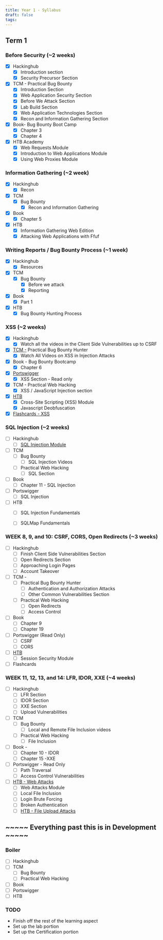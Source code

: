 ```yaml
---
title: Year 1 - Syllabus
draft: false
tags:
---
```


## Term 1
### Before Security (~2 weeks)

- [x] Hackinghub
    - [x] Introduction section
    - [x] Security Precursor Section
- [x] TCM - Practical Bug Bounty
    - [x] Introduction Section
    - [x] Web Application Security Section
    - [x] Before We Attack Section
    - [x] Lab Build Section
    - [x] Web Application Technologies Section
    - [x] Recon and Information Gathering Section
- [x] Book- Bug Bounty Boot Camp
    - [x] Chapter 3
    - [x] Chapter 4
- [x] HTB Academy
    - [x] Web Requests Module
    - [x] Introduction to Web Applications Module
    - [x] Using Web Proxies Module

### Information Gathering (~2 week)

- [x] Hackinghub
    - [x] Recon
- [x] TCM
    - [x] Bug Bounty
        - [x] Recon and Information Gathering
- [x] Book
    - [x] Chapter 5
- [x] HTB
    - [x] Information Gathering Web Edition
    - [x] Attacking Web Applications with Ffuf

### Writing Reports / Bug Bounty Process (~1 week)

- [x] Hackinghub
    - [x] Resources
- [x] TCM
    - [x] Bug Bounty
        - [x] Before we attack
        - [x] Reporting
- [x] Book
    - [x] Part 1
- [x] HTB
    - [x] Bug Bounty Hunting Process

### XSS (~2 weeks)

- [x] Hackinghub
    - [x] Watch all the videos in the Client Side Vulnerabilities up to CSRF
- [x] [TCM -](https://academy.tcm-sec.com/courses/2167756/lectures/49302904) Practical Bug Bounty Hunter
    - [x] Watch All Videos on XSS in Injection Attacks
- [x] Book - Bug Bounty Bootcamp
    - [x] Chapter 6
- [x] [Portswigger](https://portswigger.net/web-security/cross-site-scripting)
    - [x] XSS Section - Read only
- [x] TCM - Practical Web Hacking
    - [x] XSS / JavaScript Injection section
- [x] [HTB](https://academy.hackthebox.com/module/103/section/965)
    - [x] Cross-Site Scripting (XSS) Module
    - [x] Javascript Deobfuscation
- [x] [Flashcards - XSS](https://www.brainscape.com/l/study?classes=22641296-18098976&type=progressive)

### SQL Injection (~2 weeks)

- [ ] Hackinghub
    - [ ] [SQL Injection Module](https://app.hackinghub.io/hubs/nbbc-sqli)
- [ ] TCM
    - [ ] Bug Bounty
        - [ ] SQL Injection Videos
    - [ ] Practical Web Hacking
        - [ ] SQL Section
- [ ] Book
    - [ ] Chapter 11 - SQL Injection
- [ ] Portswigger
    - [ ] SQL Injection
- [ ] HTB
    - [ ] SQL Injection Fundamentals
    - [ ] SQLMap Fundamentals


### WEEK 8, 9, and 10: CSRF, CORS, Open Redirects (~3 weeks)

- [ ] Hackinghub
    - [ ] Finish Client Side Vulnerabilities Section
    - [ ] Open Redirects Section
    - [ ] Approaching Login Pages
    - [ ] Account Takeover
- [ ] TCM -
    - [ ] Practical Bug Bounty Hunter
        - [ ] Authentication and Authorization Attacks
        - [ ] Other Common Vulnerabilities Section
    - [ ] Practical Web Hacking
        - [ ] Open Redirects
        - [ ] Access Control
- [ ] Book
    - [ ] Chapter 9
    - [ ] Chapter 19
- [ ] Portswigger (Read Only)
    - [ ] CSRF
    - [ ] CORS
- [ ] [HTB](https://academy.hackthebox.com/module/details/153)
    - [ ] Session Security Module
- [ ] Flashcards

### WEEK 11, 12, 13, and 14: LFR, IDOR, XXE (~4 weeks)

- [ ] Hackinghub
    - [ ] LFR Section
    - [ ] IDOR Section
    - [ ] XXE Section
    - [ ] Upload Vulnerabilities
- [ ] TCM
    - [ ] Bug Bounty
        - [ ] Local and Remote File Inclusion videos
    - [ ] Practical Web Hacking
        - [ ] File Inclusion
- [ ] Book -
    - [ ] Chapter 10 - IDOR
    - [ ] Chapter 15 -XXE
- [ ] Portswigger - Read Only
    - [ ] Path Traversal
    - [ ] Access Control Vulnerabilities
- [ ] [HTB - Web Attacks](https://academy.hackthebox.com/module/details/134)
    - [ ] Web Attacks Module
    - [ ] Local File Inclusion
    - [ ] Login Brute Forcing
    - [ ] Broken Authentication
    - [ ] [HTB - File Upload Attacks](https://academy.hackthebox.com/module/details/136)

## ~~~~~ Everything past this is in Development ~~~~~

### Boiler

- [ ]  Hackinghub
- [ ]  TCM
    - [ ]  Bug Bounty
    - [ ]  Practical Web Hacking
- [ ]  Book
- [ ]  Portswigger
- [ ]  HTB

### TODO
- Finish off the rest of the learning aspect
- Set up the lab portion
- Set up the Certification portion

